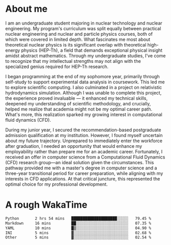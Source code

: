 # About me

I am an undergraduate student majoring in nuclear technology and nuclear engineering. My program's curriculum was split equally between practical nuclear engineering and nuclear and particle physics courses, both of which were covered in limited depth. What fascinates me most about theoretical nuclear physics is its significant overlap with theoretical high-energy physics (HEP-Th), a field that demands exceptional physical insight amidst abstract mathematics. Through my undergraduate studies, I've come to recognize that my intellectual strengths may not align with the specialized genius required for HEP-Th research.

I began programming at the end of my sophomore year, primarily through self-study to support experimental data analysis in coursework. This led me to explore scientific computing. I also culminated in a project on relativistic hydrodynamics simulation. Although I was unable to complete this project, the experience proved invaluable — it enhanced my technical skills, deepened my understanding of scientific methodology, and crucially, helped me realize that academia might not be my optimal career path. What's more, this realization sparked my growing interest in computational fluid dynamics (CFD).

During my junior year, I secured the recommendation-based postgraduate admission qualification at my institution. However, I found myself uncertain about my future trajectory. Unprepared to immediately enter the workforce after graduation, I needed an opportunity that would enhance my employability rather than prepare me for an academic career. Fortunately, I received an offer in computer science from a Computational Fluid Dynamics (CFD) research group—an ideal solution given the circumstances. This pathway provided me with a master's degree in computer science and a three-year transitional period for career preparation, while aligning with my interests in CFD applications. At that critical juncture, this represented the optimal choice for my professional development.

# A rough WakaTime

<!--START_SECTION:waka-->

```txt
Python       2 hrs 54 mins   ████████████████████░░░░░   79.45 %
Markdown     16 mins         ██░░░░░░░░░░░░░░░░░░░░░░░   07.35 %
YAML         10 mins         █▒░░░░░░░░░░░░░░░░░░░░░░░   04.90 %
INI          5 mins          ▓░░░░░░░░░░░░░░░░░░░░░░░░   02.68 %
Other        5 mins          ▓░░░░░░░░░░░░░░░░░░░░░░░░   02.54 %
```

<!--END_SECTION:waka-->
